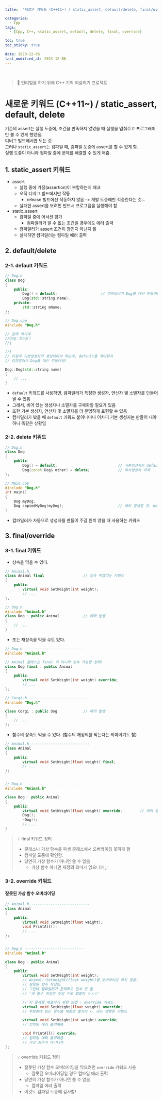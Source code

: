 ```yaml
---
title:  "새로운 키워드 (C++11~) / static_assert, default/delete, final/override"

categories:
  - Cpp
tags:
  - [Cpp, C++, static_assert, default, delete, final, override]

toc: true
toc_sticky: true
 
date: 2023-12-06
last_modified_at: 2023-12-06
---
```


<br>

> 🤯 언리얼을 하기 위해 C++ 기억 되살리기 프로젝트

# 새로운 키워드 (C++11~) / static_assert, default, delete

기존의 assert는 실행 도중에, 조건을 만족하지 않았을 때 실행을 멈춰주고 프로그래머만 볼 수 있게 했었음.  
디버그 빌드에서만 도는 것.  
그러나 `static_assert`는 컴파일 때, 컴파일 도중에 assert를 할 수 있게 함.  
실행 도중이 아니라 컴파일 중에 문제를 해결할 수 있게 해줌.  



## 1. static_assert 키워드

- assert
  - 실행 중에 가정(assertion)이 부합하는지 체크
  - 오직 디버그 빌드에서만 작동
    - release 빌드에선 작동하지 않음 -> 개발 도중에만 적중한다는 것...
  - 실패한 assert를 보려면 반드시 프로그램을 실행해야 함
- static_assert
  - 컴파일 중에 어서션 평가
    - 컴파일러가 알 수 없는 조건일 경우에도 에러 출력
  - 컴파일러가 assert 조건이 참인지 아닌지 앎
  - 실패하면 컴파일러는 컴파일 에러 출력



## 2. default/delete

### 2-1. default 키워드

```cpp
// Dog.h
class Dog
{
    public:
        Dog() = default;                    // 컴파일러가 Dog를 대신 만들어냄!
        Dog(std::string name);
    private:
        std::string mName;
};

// Dog.cpp
#include "Dog.h"

// 원래 여기에
//Dog::Dog()
//{

//}
// 이렇게 기본생성자가 생성되어야 하는데, default를 적어둬서
// 컴파일러가 Dog를 대신 만들어냄!

Dog::Dog(std::string name)
{
    // ...
}
```

- `default` 키워드를 사용하면, 컴파일러가 특정한 생성자, 연산자 및 소멸자를 만들어 낼 수 있음
- 그래서, 비어 있는 생성자나 소멸자를 구체화할 필요가 있음
- 또한 기본 생성자, 연산자 및 소멸자를 더 분명하게 표현할 수 있음
- 컴파일러가 봤을 때 `default` 키워드 붙이나마나 어차피 기본 생성자는 만들어 내야하니 똑같은 상황임


### 2-2. delete 키워드

```cpp
// Dog.h
class Dog
{
    public:
        Dog() = default;                            // 기본생성자는 default
        Dog(const Dog& other) = delete;             // 복사생성자 삭제
};

// Main.cpp
#include "Dog.h"
int main()
{
    Dog myDog;
    Dog copiedMyDog(myDog);                         // 에러 발생할 것. delete로 지웠으니까
}
```

- 컴파일러가 자동으로 생성자를 만들어 주길 원치 않을 때 사용하는 키워드


## 3. final/override

### 3-1. final 키워드

- 상속을 막을 수 있다.

```cpp
// Animal.h
class Animal final                  // 상속 막겠다는 키워드
{
    public:
        virtual void SetWeight(int weight);
        // ...
};

// Dog.h
#include "Animal.h"
class Dog : public Animal           // 에러 발생
{
    // ...
}
```

- 또는 재상속을 막을 수도 있다.  

```cpp
// Dog.h ---------------------------
#include "Animal.h"

// Animal 클래스는 final 이 아니라 상속 가능한 상태!
class Dog final : public Animal
{
    public:
        virtual void SetWeight(int weight) override;
        // ...
};

// Corgi.h ---------------------------
#include "Dog.h"

class Corgi : public Dog            // 에러 발생
{
    // ...
};
```

- 함수의 상속도 막을 수 있다. (함수의 재정의를 막는다는 의미이기도 함)

```cpp
// Animal.h ---------------------------
class Animal
{
    public:
        virtual void SetWeight(float weight) final;
        // ...
};


// Dog.h ---------------------------
#include "Animal.h"

class Dog : public Animal
{
    public:
        virtual void SetWeight(float weight) override;        // 에러 발생!
        Dog();
        ~Dog();
        // ...
}
```

> 💡 final 키워드 정리
> - 클래스나 가상 함수를 파생 클래스에서 오버라이딩 못하게 함
> - 컴파일 도중에 확인함.
> - 당연히 가상 함수가 아니면 쓸 수 없음
>   - 가상 함수 아니면 재정의 의미가 없으니까 ;;



### 3-2. override 키워드

#### 잘못된 가상 함수 오버라이딩

```cpp
// Animal.h ---------------------------
class Animal
{
    public:
        virtual void SetWeight(float weight);
        void PrintAll();
        // ...
};


// Dog.h ---------------------------
#include "Animal.h"

class Dog : public Animal
{
    public:
        virtual void SetWeight(int weight);
        // Animal::SetWeight(float weight)를 오버라이딩 하지 않음!
        // 잘못된 함수 작성임.
        // 그런데 컴파일러가 문제라고 인식 못 함.
        // '새 함수 작성한 것일 수도 있잖아 ㅇㅅㅇ'

        // 저 문제를 해결하기 위한 방법 : override 키워드
        virtual void SetWeight(float weight) override;
        // 부모한테 있는 함수를 재정의 할거야 <- 라는 명확한 키워드

        virtual void SetWeight(int weight) override;
        // 컴파일 에러 출력해줌

        void PrintAll() override;
        // 컴파일 에러 출력해줌
        // 가상 함수가 아니니까
};
```

> 💡 override 키워드 정리
> - 잘못된 가상 함수 오버라이딩을 막으려면 `override` 키워드 사용
>   - 잘못된 오버라이딩일 경우 컴파일 에러 출력
> - 당연히 가상 함수가 아니면 쓸 수 없음
>   - 컴파일 에러 출력
> - 이것도 컴파일 도중에 검사함!

